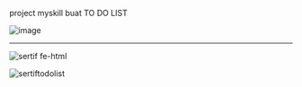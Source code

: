 project myskill buat TO DO LIST

![image](https://github.com/user-attachments/assets/81647fd9-5115-425d-9485-598ee4bcb50a)

<hr>

![sertif fe-html](https://github.com/user-attachments/assets/0611ee59-fa3a-4c18-bad1-3f0c86da7cf9)



![sertiftodolist](https://github.com/user-attachments/assets/cadf8c7f-3790-48fc-8996-878707034eea)
